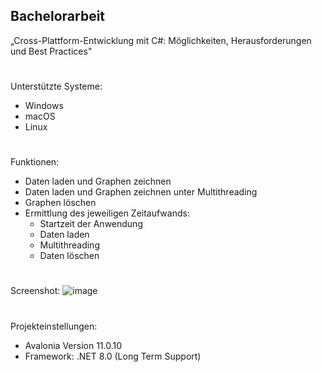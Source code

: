 ## Bachelorarbeit
„Cross-Plattform-Entwicklung mit C#: Möglichkeiten, Herausforderungen und Best Practices"
#
Unterstützte Systeme:
- Windows
- macOS
- Linux
#
Funktionen:
- Daten laden und Graphen zeichnen
- Daten laden und Graphen zeichnen unter Multithreading
- Graphen löschen
- Ermittlung des jeweiligen Zeitaufwands:
  - Startzeit der Anwendung
  - Daten laden
  - Multithreading
  - Daten löschen
#
Screenshot:
![image](https://github.com/stefanMair00/Cross-Plattform-Applikation/assets/147051350/406c7972-a1c5-4056-80f2-401f5db3fb55)
#
Projekteinstellungen:
- Avalonia Version 11.0.10
- Framework: .NET 8.0 (Long Term Support)
